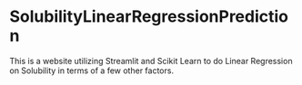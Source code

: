 # SolubilityLinearRegressionPrediction
This is a website utilizing Streamlit and Scikit Learn to do Linear Regression on Solubility in terms of a few other factors.